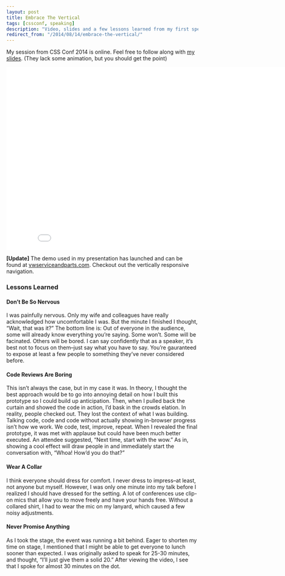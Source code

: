 ```yaml
---
layout: post
title: Embrace The Vertical
tags: [cssconf, speaking]
description: "Video, slides and a few lessons learned from my first speaking engagement."
redirect_from: "/2014/08/14/embrace-the-vertical/"
---
```


My session from CSS Conf 2014 is online. Feel free to follow along with
[my slides](https://speakerdeck.com/aebsr/embrace-the-vertical). (They
lack some animation, but you should get the point)

<div class="video hd"><iframe width="853" height="480" src="//www.youtube.com/embed/rNoMgCn4E-U?rel=0" frameborder="0" allowfullscreen></iframe></div>

**[Update]** The demo used in my presentation has launched and can be found at [vwserviceandparts.com](http://www.vwserviceandparts.com/). Checkout out the vertically responsive navigation.

### Lessons Learned

#### Don’t Be So Nervous

I was painfully nervous. Only my wife and colleagues have really
acknowledged how uncomfortable I was. But the minute I finished I
thought, “Wait, that was it?” The bottom line is: Out of everyone in the
audience, some will already know everything you’re saying. Some won’t.
Some will be facinated. Others will be bored. I can say confidently that
as a speaker, it’s best not to focus on them–just say what you have to
say. You’re gauranteed to expose at least a few people to something
they’ve never considered before.

#### Code Reviews Are Boring

This isn’t always the case, but in my case it was. In theory, I thought
the best approach would be to go into annoying detail on how I built
this prototype so I could build up anticipation. Then, when I pulled
back the curtain and showed the code in action, I’d bask in the crowds
elation. In reality, people checked out. They lost the context of what I
was building. Talking code, code and code without actually showing
in-browser progress isn’t how we work. We code, test, improve, repeat.
When I revealed the final prototype, it was met with applause but could
have been much better executed. An attendee suggested, “Next time, start
with the wow.” As in, showing a cool effect will draw people in and
immediately start the conversation with, “Whoa! How’d you do that?”

#### Wear A Collar

I think everyone should dress for comfort. I never dress to impress–at
least, not anyone but myself. However, I was only one minute into my
talk before I realized I should have dressed for the setting. A lot of
conferences use clip-on mics that allow you to move freely and have your
hands free. Without a collared shirt, I had to wear the mic on my
lanyard, which caused a few noisy adjustments.

#### Never Promise Anything

As I took the stage, the event was running a bit behind. Eager to
shorten my time on stage, I mentioned that I might be able to get
everyone to lunch sooner than expected. I was originally asked to speak
for 25-30 minutes, and thought, “I’ll just give them a solid 20.” After
viewing the video, I see that I spoke for almost 30 minutes on the dot.
